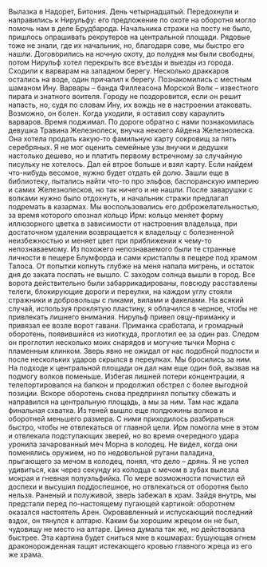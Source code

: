 Вылазка в Надорет, Битония. День четырнадцатый. 
Передохнули и направились к Нирульфу: его предложение по охоте на оборотня могло помочь нам в деле Брудбарода. Начальника стражи на посту не было, пришлось опрашивать рекрутеров на центральной площади. Рядовые тоже не знали, где их начальник, но, благодаря сове, мы быстро его нашли. Договорились на ночную охоту, до полудня мы были свободны, потом Нирульф хотел перекрыть все въезды и выезды из города. Сходили к варварам на западном берегу. Несколько драккаров остались на воде, один причалил к берегу. Познакомились с местным шаманом Ину. Варвары – банда Филлеасона Морской Волк – известного пирата и знатного воителя. Городу не поздоровится, если он решит напасть, но, судя по словам Ину, их вождь не в настроении атаковать. Возможно, он болен. Когда уходили, я оставил сову караулить варваров. Время поджимал. По дороге обратно с нами познакомилась девушка Травина Железнолеск, внучка некоего Айдена Железнолеска. Она хотела продать какую-то фамильную карту сокровищ за пять серебряных. Я не мог оценить семейные узы внучки и дедушки настолько дешево, но и платить первому встречному за случайную писульку не хотелось. Дал ей втрое больше и взял карту. Если найдем что-нибудь весомое, нужно будет отдать ей долю. Зашли еще в библиотеку, пытались найти что-то про эльфов, баспоранскую империю и самих Железнолесков, но так ничего и не нашли. 
После заварушки с волками нужно было отдохнуть, и начальник стражи предлагал подремать в казармах. Мы воспользовались его доброжелательностью, за время которого опознал кольцо Ирм: кольцо меняет форму иллюзорного цветка в зависимости от настроения владельца, при достаточном удалении возвращается к владельцу с болезненной неизбежностью и меняет цвет при приближении к чему-то непознаваемому. Из похожего непознаваемого были те странные личности в пещере Блумфорда и сами кристаллы в пещере под храмом Талоса. От попытки копнуть глубже на меня напала мигрень, и остаток дня до заката поспать не вышло. 
С заходом солнца вышли в город. Все ворота действительно были забаррикадированы, повсюду расставлены телеги, блокирующие дороги и переулки, на каждом углу стояли стражники и добровольцы с пиками, вилами и факелами. На всякий случай, используя проклятую пластину, я облачился в черное, чтобы не привлекать лишнего внимания. Нирульф привел овцу-приманку и привязал ее возле ворот гавани. Приманка сработала, и громадный оборотень, появившийся из ниоткуда, проглотил ее за один раз. Следом он проглотил несколько моих снарядов и могучие тычки Морна с пламенным клинком. Зверь явно не ожидал от нас подобной подлости и после нескольких ударов скрылся в переулках. Мы бросились за ним. На подходе к центральной площади он дал нам еще один бой, вызвав на подмогу волков поменьше. Избегая лишней потери концентрации, я телепортировался на балкон и продолжил обстрел с более выгодной позиции. Вскоре оборотень снова предпринял попытку сбежать и направился на центральную площадь, а мы за ним. Там нас ждала финальная схватка. Из теней вышло еще полдюжины волков и оборотней меньшего размера. С ними приходилось разбираться быстро, чтобы не отвлекаться от главной цели. Ирм помогла мне в этом и отвлекала подступающих зверей, но во время очередного удара уронила зачарованный меч Морна в колодец. Не видел, когда они поменялись оружием, но по недовольной ругани паладина, прыгающего за мечом в колодец, понял, что дело – дрянь. Я не успел удивиться, как через секунду из колодца с мечом в зубах вылезла мокрая и гневная полуэльфийка. По мере возможности почистил ей доспехи и высушил поддоспешное, но отвлекаться от оборотня было нельзя. Раненый и полуживой, зверь забежал в храм. Зайдя внутрь, мы предстали перед по-настоящему пугающей картиной: оборотнем оказался настоятель Арен. Окровавленный и испускающий последний вздох, он тянулся к алтарю. Каким бы хорошим жрецом он не был, чудовищу не место на алтаре. Цинна думала так же, но действовала быстрее. Эта картина будет сниться мне в кошмарах: бушующая огнем драконорожденная тащит истекающего кровью главного жреца из его же храма.